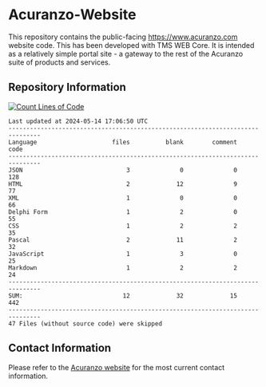 # Acuranzo-Website
This repository contains the public-facing https://www.acuranzo.com website code. This has been developed with TMS WEB Core. It is intended as a relatively simple portal site - a gateway to the rest of the Acuranzo suite of products and services. 

## Repository Information
[![Count Lines of Code](https://github.com/lanboss-ltd/Acuranzo-Website/actions/workflows/main.yml/badge.svg)](https://github.com/lanboss-ltd/Acuranzo-Website/actions/workflows/main.yml)
<!--CLOC-START -->
```
Last updated at 2024-05-14 17:06:50 UTC
-------------------------------------------------------------------------------
Language                     files          blank        comment           code
-------------------------------------------------------------------------------
JSON                             3              0              0            128
HTML                             2             12              9             77
XML                              1              0              0             66
Delphi Form                      1              2              0             55
CSS                              1              2              2             35
Pascal                           2             11              2             32
JavaScript                       1              3              0             25
Markdown                         1              2              2             24
-------------------------------------------------------------------------------
SUM:                            12             32             15            442
-------------------------------------------------------------------------------
47 Files (without source code) were skipped
```
<!--CLOC-END-->

## Contact Information
Please refer to the [Acuranzo website](https://www.acuranzo.com) for the most current contact information.
